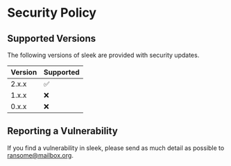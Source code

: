 # Security Policy

## Supported Versions

The following versions of sleek are provided with security updates.

| Version | Supported |
| ------- | --------- |
| 2.x.x   | ✅        |
| 1.x.x   | ❌        |
| 0.x.x   | ❌        |

## Reporting a Vulnerability

If you find a vulnerability in sleek, please send as much detail as possible to ransome@mailbox.org.
